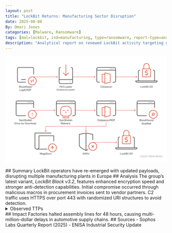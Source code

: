 ```yaml
---
layout: post
title: "LockBit Returns: Manufacturing Sector Disruption"
date: 2025-08-08
By: Omari Jones
categories: [Malware, Ransomware]
tags: [mal=lockbit, ind=manufacturing, type=ransomware, report-type=analytical]
description: "Analytical report on renewed LockBit activity targeting global manufacturing firms."
---
```

<p align="center">
 <img src="/assets/lockbit.png" alt="LockBit" width="700">
</p>## Summary
LockBit operators have re-emerged with updated payloads, disrupting multiple manufacturing plants in Europe ## Analysis
The group’s latest variant, <i>LockBit Black v3.2</i>, features enhanced encryption speed and stronger anti-detection capabilities. Initial compromise occurred through malicious macros in procurement invoices sent to vendor partners.
C2 traffic uses HTTPS over port 443 with randomized URI structures to avoid detection.
<details><summary>Observed TTPs</summary>
- T1486 – Data Encrypted for Impact
- T1562.004 – Disable or Modify System Firewalls
- T1041 – Exfiltration over C2 Channel
</details>
## Impact
Factories halted assembly lines for 48 hours, causing multi-million-dollar delays in automotive supply chains.
## Sources
- Sophos Labs Quarterly Report (2025)
- ENISA Industrial Security Update
